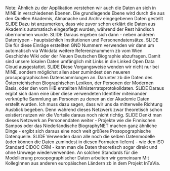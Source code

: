 <span class="fragment"></span>
<span class="fragment"></span>
<span class="fragment"></span>
<span class="fragment"></span>
<span class="fragment"></span>
<span class="fragment"></span>
<span class="fragment"></span>
<span class="fragment"></span>
<span class="fragment"></span>

<div data-animate data-src="images/mine_data_layers_2.drawio.svg">
<!--
{ "setup": [
{ "element": "[id*='cell-']", "modifier": "opacity", "parameters": [ 0 ] },
{ "element": "#cell-294, #cell-295, #cell-297, #cell-296, #cell-303, #cell-300, #cell-302, #cell-301, #cell-299, #cell-298", "modifier": "opacity", "parameters": [ 1 ] }
],
"animation": [
    [],
[{ "element": "#cell-297 > ellipse, #cell-296 > ellipse", "duration": 50, "modifier": "attr", "parameters": [ {"stroke": "#1DA468"}] }, { "element": "#cell-297 > ellipse, #cell-296 > ellipse", "duration": 50, "modifier": "css", "parameters": [ {"stroke-width": 3}] }, { "element": "#cell-295 > ellipse", "duration": 50, "modifier": "css", "parameters": [ {"stroke-width": 3}]}, { "element": "#cell-295 > ellipse", "duration": 50, "modifier": "attr", "parameters": [ {"stroke": "#CC1C0D"}, {"style": "stroke-width: 3"}]}],
[{ "element": "#cell-214, #cell-215, #cell-216", "duration": 50, "modifier": "opacity", "parameters": [ 1 ] }],
[{ "element": "#cell-226, #cell-230, #cell-222, #cell-227, #cell-228, #cell-229, #cell-221, #cell-225, #cell-224, #cell-223, #cell-218, #cell-220, #cell-219", "duration": 50, "modifier": "opacity", "parameters": [ 1 ] }],
[{ "element": "#cell-400, #cell-403, #cell-402, #cell-407, #cell-405, #cell-404, #cell-406, #cell-415, #cell-409, #cell-408, #cell-410, #cell-411, #cell-412, #cell-413, #cell-414, #cell-416", "duration": 50,"modifier": "opacity", "parameters": [ 1 ] }],
[{ "element": "#cell-420, #cell-419, #cell-418, #cell-421", "duration": 50, "modifier": "opacity", "parameters": [ 1 ] }],
[{ "element": "#cell-424, #cell-425, #cell-426, #cell-431, #cell-423, #cell-433, #cell-427, #cell-428, #cell-429", "duration": 50, "modifier": "opacity", "parameters": [ 1 ] }],
[{ "element": "#cell-434, #cell-430, #cell-435, #cell-436, #cell-396, #cell-432, #cell-397, #cell-398, #cell-441, #cell-442", "duration": 50, "modifier": "opacity", "parameters": [ 1 ] }]
]
}
-->
</div>

Note:
    Ähnlich zu der Applikation verstehen wir auch die Daten an sich in MINE in verschiedenen Ebenen. Die grundlegende Ebene wird durch die aus den Quellen Akademis, Almanache und Archiv eingegebenen Daten gestellt
    SLIDE
    Dazu ist anzumerken, dass wie zuvor schon erklärt die Daten aus Akademis automatisch eingepflegt wurden, während der Rest händisch übernommen wurde.
    SLIDE
    Daraus ergeben sich dann - neben anderen Datentypen - hauptsächlich Institutionen und Personendatensätze.
    SLIDE
    Die für diese Einräge erstellten GND Nummern verwenden wir dann um automatisch via Wikidata weitere Referenznummern zb vom Wien Geschichte Wiki oder der Neuen Deutschen Biographie abzufragen. Damit sind unsere lokalen Daten umfänglich mit Links in die Linked Open Data Cloud ausgestattet.
    SLIDE
    Diese Vorgangsweise wenden wir nicht nur bei MINE, sondern möglichst allen aber zumindest den neueren prosopographischen Datensammlungen an. Darunter zb die Daten des Österreichischen Biographischen Lexikon, der Personen der Modernen Basis, oder den vom IHB erstellten Ministerratsprotokolldaten.
    SLIDE
    Daraus ergibt sich dann eine über diese verwendeten Identifier miteinander verknüpfte Sammlung an Personen zu denen an der Akademie Daten erstellt wurden.
    Ich muss dazu sagen, dass wir uns da mitterweile Richtung Ausblick begeben. Denn während dieses Netzwerk zwar theoretisch schon existiert nutzen wir die Vorteile daraus noch nicht richtig.
    SLIDE
    Denkt man dieses Netzwerk an Personendaten weiter - Projekte wie die Finnischen Sampos oder das Niederländische BiographyNET machen ganz ähnliche Dinge - ergibt sich daraus eine
    noch weit größere Prosopographische Datenquelle.
    SLIDE
    Verwenden dann alle noch die selben Datenmodelle (oder können die Daten zumindest in diesen Formaten liefern) - wie den ISO Standard CIDOC CRM - kann man die Daten theoretisch sogar direkt und ohne Umwege wiederverwenden.
    An solchen Standards für die Modellierung prosopographischer Daten arbeiten wir gemeinsam Mit KollegInnen aus anderen europäischen Ländern zb in dem Projekt InTaVia.